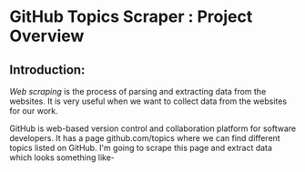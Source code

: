 # GitHub Topics Scraper : Project Overview


## Introduction:

*Web scraping* is the process of parsing and extracting data from the websites. It is very useful when we want to collect data from the websites for our work. 

GitHub is web-based version control and collaboration platform for software developers. It has a page github.com/topics where we can find different topics listed on GitHub.
I'm going to scrape this page and extract data which looks something like-
